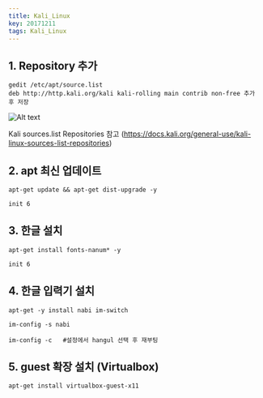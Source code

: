 ```yaml
---
title: Kali_Linux
key: 20171211
tags: Kali_Linux
---
```



## 1. Repository 추가
```
gedit /etc/apt/source.list
deb http://http.kali.org/kali kali-rolling main contrib non-free 추가 후 저장
```
![Alt text](https://t1.daumcdn.net/cfile/tistory/995940465A2E40C42A)

Kali sources.list Repositories 참고
(https://docs.kali.org/general-use/kali-linux-sources-list-repositories)



## 2. apt 최신 업데이트
```
apt-get update && apt-get dist-upgrade -y

init 6
```


## 3. 한글 설치
```
apt-get install fonts-nanum* -y

init 6
```


## 4. 한글 입력기 설치
```
apt-get -y install nabi im-switch

im-config -s nabi

im-config -c   #설정에서 hangul 선택 후 재부팅
```

## 5. guest 확장 설치 (Virtualbox)
```
apt-get install virtualbox-guest-x11
```
